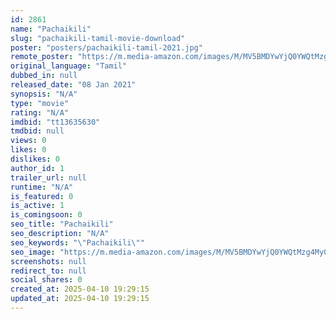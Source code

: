 ```yaml
---
id: 2861
name: "Pachaikili"
slug: "pachaikili-tamil-movie-download"
poster: "posters/pachaikili-tamil-2021.jpg"
remote_poster: "https://m.media-amazon.com/images/M/MV5BMDYwYjQ0YWQtMzg4My00ZDlkLWI1NTYtZjI2NmUwM2VmMGY3XkEyXkFqcGdeQXVyMTI2OTcwMjQ4._V1_SX300.jpg"
original_language: "Tamil"
dubbed_in: null
released_date: "08 Jan 2021"
synopsis: "N/A"
type: "movie"
rating: "N/A"
imdbid: "tt13635630"
tmdbid: null
views: 0
likes: 0
dislikes: 0
author_id: 1
trailer_url: null
runtime: "N/A"
is_featured: 0
is_active: 1
is_comingsoon: 0
seo_title: "Pachaikili"
seo_description: "N/A"
seo_keywords: "\"Pachaikili\""
seo_image: "https://m.media-amazon.com/images/M/MV5BMDYwYjQ0YWQtMzg4My00ZDlkLWI1NTYtZjI2NmUwM2VmMGY3XkEyXkFqcGdeQXVyMTI2OTcwMjQ4._V1_SX300.jpg"
screenshots: null
redirect_to: null
social_shares: 0
created_at: 2025-04-10 19:29:15
updated_at: 2025-04-10 19:29:15
---
```


